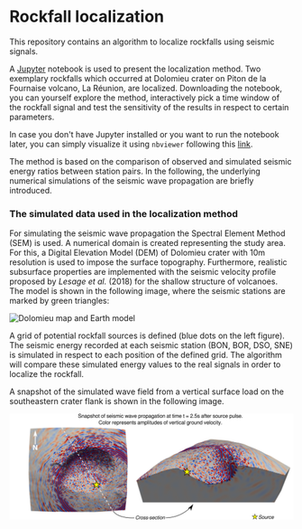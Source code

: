 # Rockfall localization

This repository contains an algorithm to localize rockfalls using seismic signals. 

A [Jupyter](https://jupyter.org/) notebook is used to present the localization method. Two exemplary rockfalls which occurred at Dolomieu crater on Piton de la Fournaise volcano, La Réunion, are localized. Downloading the notebook, you can yourself explore the method, interactively pick a time window of the rockfall signal and test the sensitivity of the results in respect to certain parameters. 

In case you don't have Jupyter installed or you want to run the notebook later, you can simply visualize it using `nbviewer` following this [link](https://nbviewer.jupyter.org/github/Jubeku/RF_localization/blob/master/localize.ipynb).
    
The method is based on the comparison of observed and simulated seismic energy ratios between station pairs. In the following, the underlying numerical simulations of the seismic wave propagation are briefly introduced. 

### The simulated data used in the localization method

For simulating the seismic wave propagation the Spectral Element Method (SEM) is used. A numerical domain is created representing the study area. For this, a Digital Elevation Model (DEM) of Dolomieu crater with 10m resolution is used to impose the surface topography. Furthermore, realistic subsurface properties are implemented with the seismic velocity profile proposed by *Lesage et al.* (2018) for the shallow structure of volcanoes. The model is shown in the following image, where the seismic stations are marked by green triangles:

![Dolomieu map and Earth model](images/map_model.png)

A grid of potential rockfall sources is defined (blue dots on the left figure). The seismic energy recorded at each seismic station (BON, BOR, DSO, SNE) is simulated in respect to each position of the defined grid. The algorithm will compare these simulated energy values to the real signals in order to localize the rockfall.

A snapshot of the simulated wave field from a vertical surface load on the southeastern crater flank is shown in the following image. 

![Simulation snapshots](images/snaps.png)
